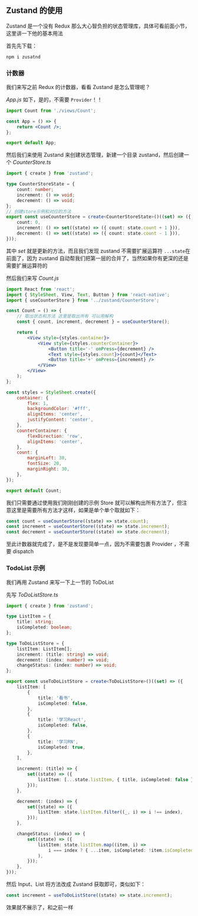 ## Zustand 的使用

Zustand 是一个没有 Redux 那么大心智负担的状态管理库，具体可看前面小节，这里讲一下他的基本用法

首先先下载：

```bash
npm i zusatnd
```

### 计数器

我们来写之前 Redux 的计数器，看看 Zustand 是怎么管理呢？

_App.js_ 如下，是的，不需要 `Provider`！！

```jsx
import Count from './views/Count';

const App = () => {
	return <Count />;
};

export default App;
```

然后我们来使用 Zustand 来创建状态管理，新建一个目录 zustand，然后创建一个 _CounterStore.ts_

```typescript
import { create } from 'zustand';

type CounterStoreState = {
	count: number;
	increment: () => void;
	decrement: () => void;
};
// 创建store示例和对应的方法
export const useCounterStore = create<CounterStoreState>()((set) => ({
	count: 0,
	increment: () => set((state) => ({ count: state.count + 1 })),
	decrement: () => set((state) => ({ count: state.count - 1 })),
}));
```

其中 _set_ 就是更新的方法，而且我们发现 zustand 不需要扩展运算符 `...state`在前面了，因为 zustand 自动帮我们把第一层的合并了，当然如果你有更深的还是需要扩展运算符的

然后我们来写 _Count.js_

```jsx
import React from 'react';
import { StyleSheet, View, Text, Button } from 'react-native';
import { useCounterStore } from '../zustand/CounterStore';

const Count = () => {
	// 取出状态和方法 这里是取出所有 可以用解构
	const { count, increment, decrement } = useCounterStore();

	return (
		<View style={styles.container}>
			<View style={styles.counterContainer}>
				<Button title='-' onPress={decrement} />
				<Text style={styles.count}>{count}</Text>
				<Button title='+' onPress={increment} />
			</View>
		</View>
	);
};

const styles = StyleSheet.create({
	container: {
		flex: 1,
		backgroundColor: '#fff',
		alignItems: 'center',
		justifyContent: 'center',
	},
	counterContainer: {
		flexDirection: 'row',
		alignItems: 'center',
	},
	count: {
		marginLeft: 30,
		fontSize: 20,
		marginRight: 30,
	},
});

export default Count;
```

我们只需要通过使用我们刚刚创建的示例 Store 就可以解构出所有方法了，但注意这里是需要所有方法才这样，如果是单个单个取就如下：

```js
const count = useCounterStore((state) => state.count);
const increment = useCounterStore((state) => state.increment);
const decrement = useCounterStore((state) => state.decrement);
```

至此计数器就完成了，是不是发现要简单一点，因为不需要包裹 Provider ，不需要 dispatch

### TodoList 示例

我们再用 Zustand 来写一下上一节的 ToDoList

先写 _ToDoListStore.ts_

```typescript
import { create } from 'zustand';

type ListItem = {
	title: string;
	isCompleted: boolean;
};

type ToDoListStore = {
	listItem: ListItem[];
	increment: (title: string) => void;
	decrement: (index: number) => void;
	changeStatus: (index: number) => void;
};

export const useToDoListStore = create<ToDoListStore>()((set) => ({
	listItem: [
		{
			title: '看书',
			isCompleted: false,
		},
		{
			title: '学习React',
			isCompleted: false,
		},
		{
			title: '学习RN',
			isCompleted: true,
		},
	],

	increment: (title) => {
		set((state) => ({
			listItem: [...state.listItem, { title, isCompleted: false }],
		}));
	},

	decrement: (index) => {
		set((state) => ({
			listItem: state.listItem.filter((_, i) => i !== index),
		}));
	},

	changeStatus: (index) => {
		set((state) => ({
			listItem: state.listItem.map((item, i) =>
				i === index ? { ...item, isCompleted: !item.isCompleted } : item
			),
		}));
	},
}));
```

然后 Input、List 将方法改成 Zustand 获取即可，类似如下：

```js
const increment = useToDoListStore((state) => state.increment);
```

效果就不展示了，和之前一样
